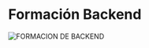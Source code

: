 # Formación Backend

![FORMACION DE BACKEND](https://github.com/Jacomar13/FormacionBackend/blob/mainjava.png?raw=true)
